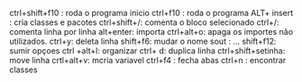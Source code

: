 ctrl+shift+f10 : roda o programa inicio
ctrl+f10 : roda o programa
ALT+ insert : cria classes e pacotes
ctrl+shift+/: comenta o bloco selecionado
ctrl+/: comenta linha por linha
alt+enter: importa
ctrl+alt+o: apaga os importes não utilizados.
ctrl+y: deleta linha
shift+f6: mudar o nome
sout : ...
shift+f12: sumir opçoes
ctrl +alt+l: organizar
ctrl+ d: duplica linha
ctrl+shift+setinha: move linha
crtl+alt+v: mcria variavel
ctrl+f4 : fecha abas
ctrl+n : encontrar classes

